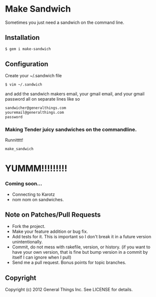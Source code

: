 # Make Sandwich

Sometimes you just need a sandwich on the command line.

## Installation

```bash
$ gem i make-sandwich
```

## Configuration

Create your ~/.sandwich file

```bash
$ vim ~/.sandwich
```

and add the sandwich makers email, your gmail email, and your gmail password all on separate lines like so

```markdown
sandwicher@generalthings.com
youremail@generalthings.com
password
```


### Making Tender juicy sandwiches on the commandline.

Runnitttt!

```bash
make_sandwich
```

# YUMMM!!!!!!!!!


### Coming soon...

* Connecting to Karotz
* nom nom on sandwiches.


## Note on Patches/Pull Requests

* Fork the project.
* Make your feature addition or bug fix.
* Add tests for it. This is important so I don't break it in a
  future version unintentionally.
* Commit, do not mess with rakefile, version, or history.
  (if you want to have your own version, that is fine but
   bump version in a commit by itself I can ignore when I pull)
* Send me a pull request. Bonus points for topic branches.

## Copyright

Copyright (c) 2012 General Things Inc. See LICENSE for details.

